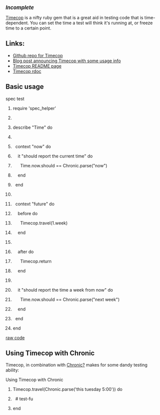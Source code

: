 <div id="wikitext">

<div style="display: none;">

Summary:A gem providing "time travel" and "time freezing" capabilities,
making it dead simple to test time-dependent code. It provides a unified
method to mock Time.now, Date.today, and <span
class="wikiword">[DateTime](http://wiki.tamouse.org?n=Technology.DateTime?action=edit)[?](http://wiki.tamouse.org?n=Technology.DateTime?action=edit)</span>.now
in a single call. Parent:(Technology.)Ruby <span
class="wikiword">[IncludeMe](http://wiki.tamouse.org?n=Technology.IncludeMe?action=edit)[?](http://wiki.tamouse.org?n=Technology.IncludeMe?action=edit)</span>:[Ruby](http://wiki.tamouse.org?n=Technology.Ruby?action=print)
Categories:[Articles](http://wiki.tamouse.org?n=Category.Articles),
[HowTos](http://wiki.tamouse.org?n=Category.HowTos) Tags: ruby, gem,
testing, time

</div>

<span id="excerpt"></span>

<div class="round lrindent nutshell">

<span style="font-size:120%"> ***Incomplete*** </span>

</div>

[Timecop](https://github.com/travisjeffery/timecop) is a nifty ruby gem
that is a great aid in testing code that is time-dependent. You can set
the time a test will think it's running at, or freeze time to a certain
point. <span id="excerptend"></span>

<div class="vspace">

</div>

Links:
------

-   [Github repo for Timecop](https://github.com/travisjeffery/timecop)
-   [Blog post announcing Timecop with some usage
    info](http://blog.smartlogicsolutions.com/2008/11/19/timecop-freeze-time-in-ruby-for-better-testing/)
-   [Timecop README
    page](https://github.com/travisjeffery/timecop/blob/master/README.markdown)
-   [Timecop rdoc](http://johntrupiano.rubyforge.org/timecop/)

<div class="vspace">

</div>

Basic usage
-----------

<div id="sourceblock1" class="sourceblock">

<div class="sourceblocktext">

<div class="ruby">

<div class="head">

spec test

</div>

1.  <div class="de1">

    <span class="kw3">require</span> <span
    class="st0">'spec\_helper'</span>

    </div>

2.  <div class="de1">

     

    </div>

3.  <div class="de1">

    describe <span class="st0">"Time"</span> <span class="kw1">do</span>

    </div>

4.  <div class="de1">

     

    </div>

5.  <div class="de2">

      context <span class="st0">"now"</span> <span class="kw1">do</span>

    </div>

6.  <div class="de1">

        it <span class="st0">"should report the current time"</span>
    <span class="kw1">do</span>

    </div>

7.  <div class="de1">

          <span class="kw4">Time</span>.<span
    class="me1">now</span>.<span class="me1">should</span> ==
    Chronic.<span class="me1">parse</span><span
    class="br0">(</span><span class="st0">"now"</span><span
    class="br0">)</span>

    </div>

8.  <div class="de1">

        <span class="kw1">end</span>

    </div>

9.  <div class="de1">

      <span class="kw1">end</span>

    </div>

10. <div class="de2">

     

    </div>

11. <div class="de1">

      context <span class="st0">"future"</span> <span
    class="kw1">do</span>

    </div>

12. <div class="de1">

        before <span class="kw1">do</span>

    </div>

13. <div class="de1">

          Timecop.<span class="me1">travel</span><span
    class="br0">(</span><span class="nu0">1</span>.<span
    class="me1">week</span><span class="br0">)</span>

    </div>

14. <div class="de1">

        <span class="kw1">end</span>

    </div>

15. <div class="de2">

     

    </div>

16. <div class="de1">

        after <span class="kw1">do</span>

    </div>

17. <div class="de1">

          Timecop.<span class="kw2">return</span>

    </div>

18. <div class="de1">

        <span class="kw1">end</span>

    </div>

19. <div class="de1">

     

    </div>

20. <div class="de2">

        it <span class="st0">"should report the time a week from
    now"</span> <span class="kw1">do</span>

    </div>

21. <div class="de1">

          <span class="kw4">Time</span>.<span
    class="me1">now</span>.<span class="me1">should</span> ==
    Chronic.<span class="me1">parse</span><span
    class="br0">(</span><span class="st0">"next week"</span><span
    class="br0">)</span>

    </div>

22. <div class="de1">

        <span class="kw1">end</span>

    </div>

23. <div class="de1">

      <span class="kw1">end</span>

    </div>

24. <div class="de1">

    <span class="kw1">end</span>

    </div>

</div>

</div>

<div class="sourceblocklink">

[raw
code](http://wiki.tamouse.org?n=Technology.TimecopRubyGem?action=sourceblock&num=1)

</div>

</div>

<div class="vspace">

</div>

Using Timecop with Chronic
--------------------------

Timecop, in combination with
[Chronic](http://wiki.tamouse.org?n=Technology.ChronicRubyGem?action=edit)[?](http://wiki.tamouse.org?n=Technology.ChronicRubyGem?action=edit)
makes for some dandy testing ability:

<div class="vspace">

</div>

<div id="sourceblock2" class="sourceblock">

<div class="sourceblocktext">

<div class="ruby">

<div class="head">

Using Timecop with Chronic

</div>

1.  <div class="de1">

    Timecop.<span class="me1">travel</span><span
    class="br0">(</span>Chronic.<span class="me1">parse</span><span
    class="br0">(</span><span class="st0">'this tuesday
    5:00'</span><span class="br0">)</span><span class="br0">)</span>
    <span class="kw1">do</span>

    </div>

2.  <div class="de1">

      <span class="co1">\# test-fu</span>

    </div>

3.  <div class="de1">

    <span class="kw1">end</span>

    </div>

</div>

</div>

<div class="sourceblocklink">

</div>

</div>

<div class="vspace">

</div>

</div>
